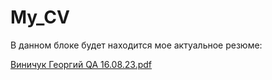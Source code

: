 # My_CV

В данном блоке будет находится мое актуальное резюме:



[Виничук Георгий QA 16.08.23.pdf](https://github.com/GeorgeVinichuk/My_CV/files/12353201/QA.16.08.23.pdf)


